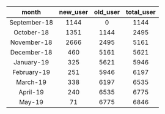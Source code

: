 |<center>month</center>|<center>new_user</center>|<center>old_user</center>|<center>total_user</center>| 
|:------:|:-----------------------:|:--------:|:--------:| 
|<center>September-18</center>|<center>1144</center>|<center>0</center>|<center>1144</center>| 
|<center>October-18</center>|<center>1351</center>|<center>1144</center>|<center>2495</center>| 
|<center>November-18</center>|<center>2666</center>|<center>2495</center>|<center>5161</center>| 
|<center>December-18</center>|<center>460</center>|<center>5161</center>|<center>5621</center>| 
|<center>January-19</center>|<center>325</center>|<center>5621</center>|<center>5946</center>| 
|<center>February-19</center>|<center>251</center>|<center>5946</center>|<center>6197</center>| 
|<center>March-19</center>|<center>338</center>|<center>6197</center>|<center>6535</center>| 
|<center>April-19</center>|<center>240</center>|<center>6535</center>|<center>6775</center>| 
|<center>May-19</center>|<center>71</center>|<center>6775</center>|<center>6846</center>| 
